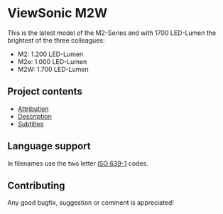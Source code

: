 # ViewSonic M2W

This is the latest model of the M2-Series and with 1700 LED-Lumen the brightest of the three colleagues:

- M2: 1.200 LED-Lumen
- M2e: 1.000 LED-Lumen
- M2W: 1.700 LED-Lumen

## Project contents

- [Attribution](https://github.com/michael-holzheu/Viewsonic-M2W/tree/main/Attribution)
- [Description](https://github.com/michael-holzheu/Viewsonic-M2W/tree/main/Description)
- [Subtitles](https://github.com/michael-holzheu/Viewsonic-M2W/tree/main/Subtitles)

## Language support

In filenames use the two letter [ISO 639-1](https://en.wikipedia.org/wiki/List_of_ISO_639-1_codes) codes.

## Contributing

Any good bugfix, suggestion or comment is appreciated!
